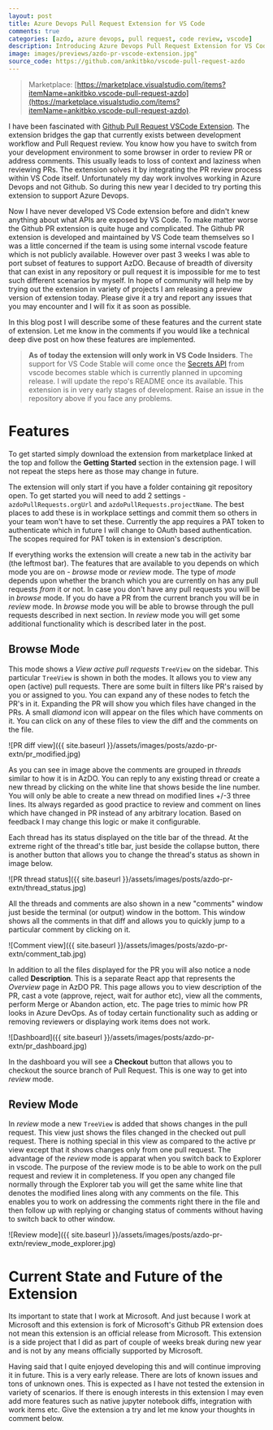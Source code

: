 ```yaml
---
layout: post
title: Azure Devops Pull Request Extension for VS Code
comments: true
categories: [azdo, azure devops, pull request, code review, vscode]
description: Introducing Azure Devops Pull Request Extension for VS Code
image: images/previews/azdo-pr-vscode-extension.jpg"
source_code: https://github.com/ankitbko/vscode-pull-request-azdo
---
```


> Marketplace: [https://marketplace.visualstudio.com/items?itemName=ankitbko.vscode-pull-request-azdo](https://marketplace.visualstudio.com/items?itemName=ankitbko.vscode-pull-request-azdo).

I have been fascinated with [Github Pull Request VSCode Extension](https://github.com/microsoft/vscode-pull-request-github). The extension bridges the gap that currently exists between development workflow and Pull Request review. You know how you have to switch from your development environment to some browser in order to review PR or address comments. This usually leads to loss of context and laziness when reviewing PRs. The extension solves it by integrating the PR review process within VS Code itself. Unfortunately my day work involves working in Azure Devops and not Github. So during this new year I decided to try porting this extension to support Azure Devops.

Now I have never developed VS Code extension before and didn't knew anything about what APIs are exposed by VS Code. To make matter worse the Github PR extension is quite huge and complicated. The Github PR extension is developed and maintained by VS Code team themselves so I was a little concerned if the team is using some internal vscode feature which is not publicly available. However over past 3 weeks I was able to port subset of features to support AzDO. Because of breadth of diversity that can exist in any repository or pull request it is impossible for me to test such different scenarios by myself. In hope of community will help me by trying out the extension in variety of projects I am releasing a preview version of extension today. Please give it a try and report any issues that you may encounter and I will fix it as soon as possible.

In this blog post I will describe some of these features and the current state of extension. Let me know in the comments if you would like a technical deep dive post on how these features are implemented.

> **As of today the extension will only work in VS Code Insiders**. The support for VS Code Stable will come once the [Secrets API](https://github.com/microsoft/vscode/issues/112249) from vscode becomes stable which is currently planned in upcoming release. I will update the repo's README once its available. This extension is in very early stages of development. Raise an issue in the repository above if you face any problems.


# Features

To get started simply download the extension from marketplace linked at the top and follow the **Getting Started** section in the extension page. I will not repeat the steps here as those may change in future.

The extension will only start if you have a folder containing git repository open. To get started you will need to add 2 settings - `azdoPullRequests.orgUrl` and `azdoPullRequests.projectName`. The best places to add these is in workplace settings and commit them so others in your team won't have to set these. Currently the app requires a PAT token to authenticate which in future I will change to OAuth based authentication. The scopes required for PAT token is in extension's description.

If everything works the extension will create a new tab in the activity bar (the leftmost bar). The features that are available to you depends on which mode you are on - *browse* mode or *review* mode. The type of *mode* depends upon whether the branch which you are currently on has any pull requests *from* it or not. In case you don't have any pull requests you will be in *browse* mode. If you do have a PR from the current branch you will be in *review* mode. In *browse* mode you will be able to browse through the pull requests described in next section. In *review* mode you will get some additional functionality which is described later in the post.


## Browse Mode

This mode shows a *View active pull requests* `TreeView` on the sidebar. This particular `TreeView` is shown in both the modes. It allows you to view any open (active) pull requests. There are some built in filters like PR's raised by you or assigned to you. You can expand any of these nodes to fetch the PR's in it. Expanding the PR will show you which files have changed in the PRs. A small *diamond* icon will appear on the files which have comments on it. You can click on any of these files to view the diff and the comments on the file.

![PR diff view]({{ site.baseurl }}/assets/images/posts/azdo-pr-extn/pr_modified.jpg)

As you can see in image above the comments are grouped in *threads* similar to how it is in AzDO. You can reply to any existing thread or create a new thread by clicking on the white line that shows beside the line number. You will only be able to create a new thread on modified lines +/-3 three lines. Its always regarded as good practice to review and comment on lines which have changed in PR instead of any arbitrary location. Based on feedback I may change this logic or make it configurable.

Each thread has its status displayed on the title bar of the thread. At the extreme right of the thread's title bar, just beside the collapse button, there is another button that allows you to change the thread's status as shown in image below.

![PR thread status]({{ site.baseurl }}/assets/images/posts/azdo-pr-extn/thread_status.jpg)

All the threads and comments are also shown in a new "comments" window just beside the terminal (or output) window in the bottom. This window shows all the comments in that diff and allows you to quickly jump to a particular comment by clicking on it.

![Comment view]({{ site.baseurl }}/assets/images/posts/azdo-pr-extn/comment_tab.jpg)

In addition to all the files displayed for the PR you will also notice a node called **Description**. This is a separate React app that represents the *Overview* page in AzDO PR. This page allows you to view description of the PR, cast a vote (approve, reject, wait for author etc), view all the comments, perform Merge or Abandon action, etc. The page tries to mimic how PR looks in Azure DevOps. As of today certain functionality such as adding or removing reviewers or displaying work items does not work.

![Dashboard]({{ site.baseurl }}/assets/images/posts/azdo-pr-extn/pr_dashboard.jpg)

In the dashboard you will see a **Checkout** button that allows you to checkout the source branch of Pull Request. This is one way to get into *review* mode.


## Review Mode

In *review* mode a new `TreeView` is added that shows changes in the pull request. This view just shows the files changed in the checked out pull request. There is nothing special in this view as compared to the active pr view except that it shows changes only from one pull request. The advantage of the *review* mode is apparat when you switch back to Explorer in vscode. The purpose of the review mode is to be able to work on the pull request and review it in completeness. If you open any changed file normally through the Explorer tab you will get the same white line that denotes the modified lines along with any comments on the file. This enables you to work on addressing the comments right there in the file and then follow up with replying or changing status of comments without having to switch back to other window.

![Review mode]({{ site.baseurl }}/assets/images/posts/azdo-pr-extn/review_mode_explorer.jpg)


# Current State and Future of the Extension

Its important to state that I work at Microsoft. And just because I work at Microsoft and this extension is fork of Microsoft's Github PR extension does not mean this extension is an official release from Microsoft. This extension is a side project that I did as part of couple of weeks break during new year and is not by any means officially supported by Microsoft.

Having said that I quite enjoyed developing this and will continue improving it in future. This is a very early release. There are lots of known issues and tons of unknown ones. This is expected as I have not tested the extension in variety of scenarios. If there is enough interests in this extension I may even add more features such as native jupyter notebook diffs, integration with work items etc. Give the extension a try and let me know your thoughts in comment below.
